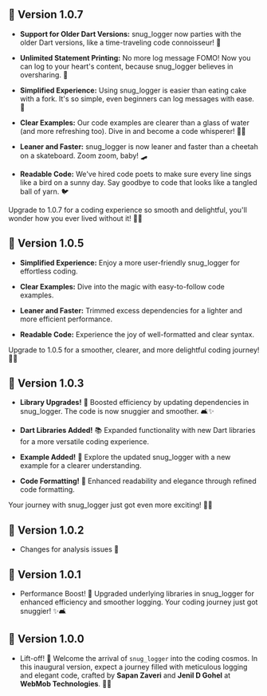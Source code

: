 ## 🚀 Version 1.0.7

- **Support for Older Dart Versions:** snug_logger now parties with the older Dart versions, like a time-traveling code connoisseur! 🎉

- **Unlimited Statement Printing:** No more log message FOMO! Now you can log to your heart's content, because snug_logger believes in oversharing. 📝

- **Simplified Experience:** Using snug_logger is easier than eating cake with a fork. It's so simple, even beginners can log messages with ease. 🍰

- **Clear Examples:** Our code examples are clearer than a glass of water (and more refreshing too). Dive in and become a code whisperer! 🏊‍♂️

- **Leaner and Faster:** snug_logger is now leaner and faster than a cheetah on a skateboard. Zoom zoom, baby! 🛹

- **Readable Code:** We've hired code poets to make sure every line sings like a bird on a sunny day. Say goodbye to code that looks like a tangled ball of yarn. 🐦

Upgrade to 1.0.7 for a coding experience so smooth and delightful, you'll wonder how you ever lived without it! 🚀✨


## 🚀 Version 1.0.5

- **Simplified Experience:** Enjoy a more user-friendly snug_logger for effortless coding.

- **Clear Examples:** Dive into the magic with easy-to-follow code examples.

- **Leaner and Faster:** Trimmed excess dependencies for a lighter and more efficient performance.

- **Readable Code:** Experience the joy of well-formatted and clear syntax.

Upgrade to 1.0.5 for a smoother, clearer, and more delightful coding journey! 🚀✨

## 🚀 Version 1.0.3

- **Library Upgrades!** 🌟 Boosted efficiency by updating dependencies in snug_logger. The code is
  now snuggier and smoother. 🛋️✨

- **Dart Libraries Added!** 📚 Expanded functionality with new Dart libraries for a more versatile
  coding experience.

- **Example Added!** 🚀 Explore the updated snug_logger with a new example for a clearer
  understanding.

- **Code Formatting!** 🎨 Enhanced readability and elegance through refined code formatting.

Your journey with snug_logger just got even more exciting! 🚀🌈

## 🚀 Version 1.0.2

- Changes for analysis issues 🤭

## 🚀 Version 1.0.1

- Performance Boost! 🚀 Upgraded underlying libraries in snug_logger for enhanced efficiency and
  smoother logging. Your coding journey just got snuggier! ✨🛋️

## 🚀 Version 1.0.0

- Lift-off! 🎉 Welcome the arrival of `snug_logger` into the coding cosmos. In this inaugural
  version, expect a journey filled with meticulous logging and elegant code, crafted by **Sapan
  Zaveri** and **Jenil D Gohel** at **WebMob Technologies**. 🚀✨
